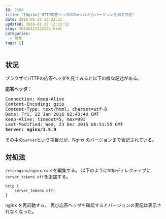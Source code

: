 ```yaml
---
ID: 2398
title: "[Nginx] HTTP応答ヘッダのServerからバージョンを消す方法"
date: 2016-01-22 12:22:32
updated: 2016-01-22 12:22:32
slug: 20160122122232.html
categories:
  - 開発
tags: []
---
```


<!--more-->
<h2>状況</h2>
ブラウザでHTTPの応答ヘッダを見てみると以下の様な記述がある。

<b>応答ヘッダ：</b>

<pre>Connection: Keep-Alive
Content-Encoding: gzip
Content-Type: text/html; charset=utf-8
Date: Fri, 22 Jan 2016 02:43:40 GMT
Keep-Alive: timeout=5, max=993
Last-Modified: Wed, 23 Dec 2015 06:51:55 GMT
<b>Server: nginx/1.9.9</b></pre>

その中の<code>Server</code>という項目だが、Nginx のバージョンまで表記されている。

<h2>対処法</h2>
<code>/etc/nginx/nginx.conf</code>を編集する。
以下のようにhttpディレクティブに<code>server_tokens off</code>を追加する。

<pre class="nginx"><code>http {
    server_tokens off;
}</code></pre>

nginx を再起動する。
再び応答ヘッダを確認するとバージョンの表記は表示されなくなった。
